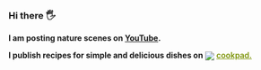 ### **Hi there 🖐**

**I am posting nature scenes on [YouTube](https://youtube.com/@user-nr5ck5yt8c?feature=shared).** 

**I publish recipes for simple and delicious dishes on**  <a target="_blank" href="https://cookpad.com"><img style="border: 0px; vertical-align: middle;" src="https://img3.cookpad.com/image/link/cpicon.gif" /></a> <a style="color:#7d940a;font-weight:600;" target="_blank" href="https://cookpad.com/recipe/7865085">cookpad.</a>


